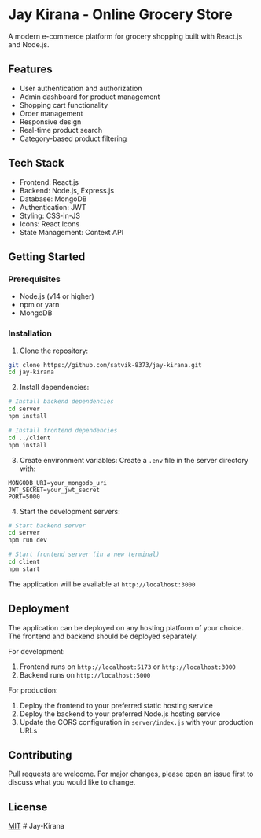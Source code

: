 # Jay Kirana - Online Grocery Store

A modern e-commerce platform for grocery shopping built with React.js and Node.js.

## Features

- User authentication and authorization
- Admin dashboard for product management
- Shopping cart functionality
- Order management
- Responsive design
- Real-time product search
- Category-based product filtering

## Tech Stack

- Frontend: React.js
- Backend: Node.js, Express.js
- Database: MongoDB
- Authentication: JWT
- Styling: CSS-in-JS
- Icons: React Icons
- State Management: Context API

## Getting Started

### Prerequisites

- Node.js (v14 or higher)
- npm or yarn
- MongoDB

### Installation

1. Clone the repository:
```bash
git clone https://github.com/satvik-8373/jay-kirana.git
cd jay-kirana
```

2. Install dependencies:
```bash
# Install backend dependencies
cd server
npm install

# Install frontend dependencies
cd ../client
npm install
```

3. Create environment variables:
Create a `.env` file in the server directory with:
```
MONGODB_URI=your_mongodb_uri
JWT_SECRET=your_jwt_secret
PORT=5000
```

4. Start the development servers:
```bash
# Start backend server
cd server
npm run dev

# Start frontend server (in a new terminal)
cd client
npm start
```

The application will be available at `http://localhost:3000`

## Deployment

The application can be deployed on any hosting platform of your choice. The frontend and backend should be deployed separately.

For development:
1. Frontend runs on `http://localhost:5173` or `http://localhost:3000`
2. Backend runs on `http://localhost:5000`

For production:
1. Deploy the frontend to your preferred static hosting service
2. Deploy the backend to your preferred Node.js hosting service
3. Update the CORS configuration in `server/index.js` with your production URLs

## Contributing

Pull requests are welcome. For major changes, please open an issue first to discuss what you would like to change.

## License

[MIT](https://choosealicense.com/licenses/mit/) # Jay-Kirana
